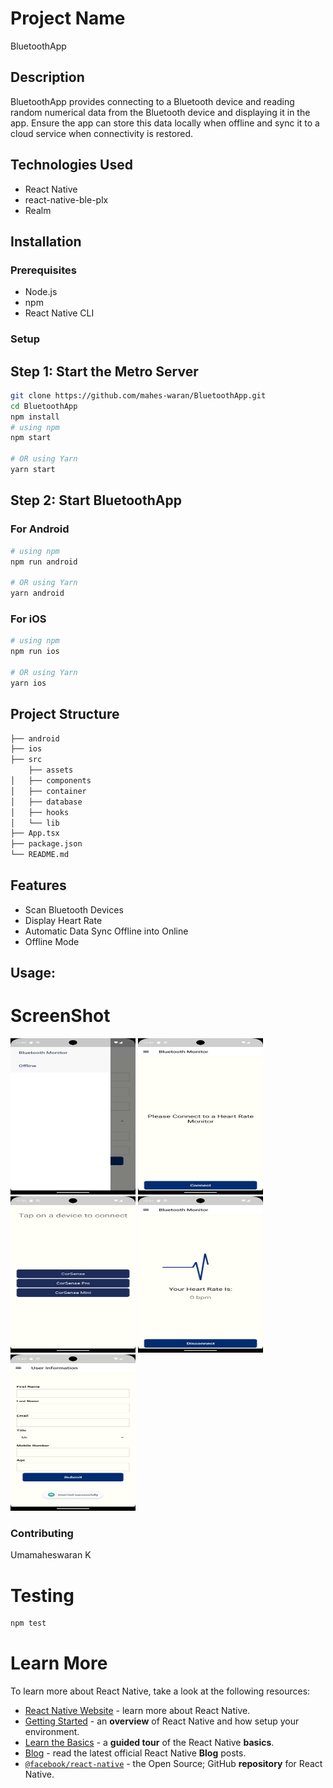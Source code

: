 # Project Name
BluetoothApp


## Description
BluetoothApp provides connecting to a Bluetooth device and reading random numerical data from the Bluetooth device and displaying it in the app. Ensure the app can store this data locally when offline and sync it to a cloud service when connectivity is restored.

## Technologies Used
- React Native
- react-native-ble-plx
- Realm

## Installation
### Prerequisites
- Node.js
- npm
- React Native CLI

### Setup
## Step 1: Start the Metro Server
```bash
git clone https://github.com/mahes-waran/BluetoothApp.git
cd BluetoothApp
npm install
# using npm
npm start

# OR using Yarn
yarn start
```

## Step 2: Start BluetoothApp
### For Android

```bash
# using npm
npm run android

# OR using Yarn
yarn android
```

### For iOS

```bash
# using npm
npm run ios

# OR using Yarn
yarn ios
```

## Project Structure
```bash
├── android
├── ios
├── src
    ├── assets
│   ├── components
│   ├── container
│   ├── database
│   ├── hooks
│   └── lib
├── App.tsx
├── package.json
└── README.md
```

## Features
- Scan Bluetooth Devices
- Display Heart Rate
- Automatic Data Sync Offline into Online
- Offline Mode

## Usage:
# ScreenShot

<img width=200 height=250 src="./screenshots/Menu.png" style="border:5px solid black padding:5px"> <img width=200 height=250 src="./screenshots/dashboard.png" style="border:5px solid black padding:5px"> <img width=200 height=250 src="./screenshots/Devices.png" style="border:5px solid black padding:5px">
<img width=200 height=250 src="./screenshots/HeartRate.png" style="border:5px solid black padding:5px"> <img width=200 height=250 src="./screenshots/UsrInfo.png" style="border:5px solid black padding:5px"> 

### Contributing
Umamaheswaran K


# Testing
```bash
npm test
```

# Learn More

To learn more about React Native, take a look at the following resources:

- [React Native Website](https://reactnative.dev) - learn more about React Native.
- [Getting Started](https://reactnative.dev/docs/environment-setup) - an **overview** of React Native and how setup your environment.
- [Learn the Basics](https://reactnative.dev/docs/getting-started) - a **guided tour** of the React Native **basics**.
- [Blog](https://reactnative.dev/blog) - read the latest official React Native **Blog** posts.
- [`@facebook/react-native`](https://github.com/facebook/react-native) - the Open Source; GitHub **repository** for React Native.

